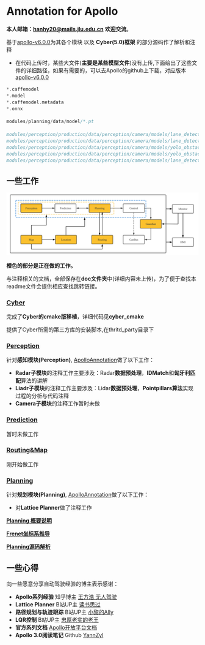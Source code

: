# Annotation for Apollo

**本人邮箱：hanhy20@mails.jlu.edu.cn** **欢迎交流**。

基于[apollo-v6.0.0](https://github.com/ApolloAuto/apollo/releases/tag/v6.0.0)为其各个模块 以及 **Cyber(5.0)框架** 的部分源码作了解析和注释

* 在代码上传时，某些大文件(**主要是某些模型文件**)没有上传,下面给出了这些文件的详细路径，如果有需要的，可以去Apollo的github上下载，对应版本[apollo-v6.0.0](https://github.com/ApolloAuto/apollo/releases/tag/v6.0.0)

  

```c
*.caffemodel
*.model
*.caffemodel.metadata
*.onnx

modules/planning/data/model/*.pt

modules/perception/production/data/perception/camera/models/lane_detector/darkSCNN/params
modules/perception/production/data/perception/camera/models/lane_detector/darkSCNN/params
modules/perception/production/data/perception/camera/models/yolo_obstacle_detector/3d-r4-half/params
modules/perception/production/data/perception/camera/models/yolo_obstacle_detector/3d-yolo/params
modules/perception/production/data/perception/camera/models/lane_detector/darkSCNN/params
```

## 一些工作

![image-20220112232738411](assets/REDAME.assets/image-20220112232738411.png)



**橙色的部分是正在做的工作。**

与注释相关的文档，全部保存在**doc文件夹**中(详细内容未上传)，为了便于查找本readme文件会提供相应查找跳转链接。

### [Cyber](doc/cyber/cyber.md)

完成了**Cyber的cmake版移植**，详细代码见**cyber_cmake**

提供了Cyber所需的第三方库的安装脚本,在thritd_party目录下

### [Perception](doc/perception/perception.md)

针对**感知模块(Perception)**,   [ApolloAnnotation](https://github.com/HaiYangLib/ApolloAnnotation)做了以下工作：

* **Radar子模块**的注释工作主要涉及：Radar**数据预处理**，**IDMatch**和**匈牙利匹配**算法的讲解
* **Liadr子模块**的注释工作主要涉及：Lidar**数据预处理**，**Pointpillars算法**实现过程的分析与代码注释
* **Camera子模块**的注释工作暂时未做

### [Prediction](doc/prediction/prediction.md)

暂时未做工作

### [Routing&Map](doc/routing&map/routing.md)

刚开始做工作

### [Planning](doc/planning/Planning.md)

针对**规划模块(Planning)**,   [ApolloAnnotation](https://github.com/HaiYangLib/ApolloAnnotation)做了以下工作：

* 对**Lattice Planner**做了注释工作

**[Planning 概要说明](doc/planning/planning概要说明.md)**

**[Frenet坐标系推导](doc/planning/frenet坐标系推导.md)**

**[Planning源码解析](doc/planning/planning源码解析.md)**

 

## 一些心得

向一些愿意分享自动驾驶经验的博主表示感谢：

* **Apollo系列经验**  知乎博主  [王方浩 无人驾驶](https://www.zhihu.com/column/self-driving) 
* **Lattice Planner** B站UP主 [读书思过](https://space.bilibili.com/325034144)
* **路径规划与轨迹跟踪** B站UP主 [小黎的Ally](https://space.bilibili.com/477041559)
* **LQR控制** B站UP主 [忠厚老实的老王](https://space.bilibili.com/287989852?from=search&seid=125495911078972296&spm_id_from=333.337.0.0)
* **官方系列文档** [Apollo开放平台文档](https://apollo.auto/Apollo-Homepage-Document/Apollo_Doc_CN_6_0/)
* **Apollo 3.0阅读笔记**  Github [YannZyl](https://github.com/YannZyl)

